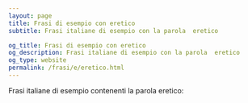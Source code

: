```yaml
---
layout: page
title: Frasi di esempio con eretico 
subtitle: Frasi italiane di esempio con la parola  eretico

og_title: Frasi di esempio con eretico 
og_description: Frasi italiane di esempio con la parola  eretico
og_type: website
permalink: /frasi/e/eretico.html
---
```


Frasi italiane di esempio contenenti la parola eretico:


